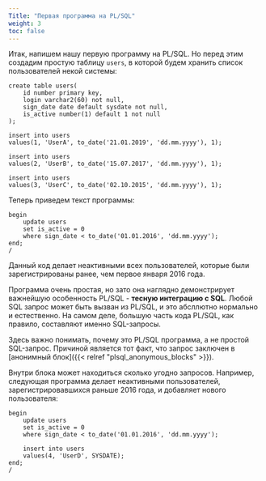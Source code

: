 ```yaml
---
Title: "Первая программа на PL/SQL"
weight: 3
toc: false
---
```


Итак, напишем нашу первую программу на PL/SQL. Но перед этим создадим
простую таблицу `users`, в которой будем хранить список пользователей
некой системы:

    create table users(
        id number primary key,
        login varchar2(60) not null,
        sign_date date default sysdate not null,
        is_active number(1) default 1 not null
    );

    insert into users
    values(1, 'UserA', to_date('21.01.2019', 'dd.mm.yyyy'), 1);

    insert into users
    values(2, 'UserB', to_date('15.07.2017', 'dd.mm.yyyy'), 1);

    insert into users
    values(3, 'UserC', to_date('02.10.2015', 'dd.mm.yyyy'), 1);

Теперь приведем текст программы:

    begin
        update users
        set is_active = 0
        where sign_date < to_date('01.01.2016', 'dd.mm.yyyy'); 
    end;
    /

Данный код делает неактивными всех пользователей, которые были
зарегистрированы ранее, чем первое января 2016 года.

Программа очень простая, но зато она наглядно демонстрирует важнейшую
особенность PL/SQL - **тесную интеграцию с SQL**. Любой SQL запрос может
быть вызван из PL/SQL, и это абсллютно нормально и естественно. На самом
деле, большую часть кода PL/SQL, как правило, составляют именно
SQL-запросы.

Здесь важно понимать, почему это PL/SQL программа, а не простой
SQL-запрос. Причиной является тот факт, что запрос заключен в
[анонимный блок]({{< relref "plsql_anonymous_blocks" >}}).

Внутри блока может находиться сколько угодно запросов. Например,
следующая программа делает неактивными пользователей,
зарегистрировавшихся раньше 2016 года, и добавляет нового пользователя:

    begin
        update users
        set is_active = 0
        where sign_date < to_date('01.01.2016', 'dd.mm.yyyy');

        insert into users
        values(4, 'UserD', SYSDATE);
    end;
    /
